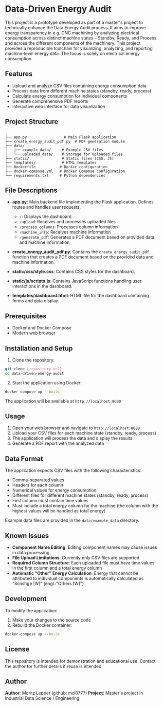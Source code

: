 # Data-Driven Energy Audit

This project is a prototype developed as part of a master's project to technically enhance the Data Energy Audit process. It aims to improve energy transparency in e.g. CNC machining by analyzing electrical consumption across distinct machine states – Standby, Ready, and Process and across the different components of the machinery. This project provides a reproducible toolchain for visualizing, analyzing, and reporting machine-level energy data. The focus is solely on electrical energy consumption.

## Features

- Upload and analyze CSV files containing energy consumption data
- Process data from different machine states (standby, ready, process)
- Calculate energy consumption for individual components
- Generate comprehensive PDF reports
- Interactive web interface for data visualization

## Project Structure

```
.
├── app.py                 # Main Flask application
├── create_energy_audit_pdf.py  # PDF generation module
├── data/
│   ├── example_data/     # Example CSV files
│   └── uploaded_data/    # Storage for uploaded files
├── static/               # Static files (CSS, JS)
├── templates/            # HTML templates
├── Dockerfile           # Docker configuration
├── docker-compose.yml   # Docker Compose configuration
└── requirements.txt     # Python dependencies
```

## File Descriptions

- **app.py**: Main backend file implementing the Flask application. Defines routes and handles user requests.
  - `/`: Displays the dashboard
  - `/upload`: Receives and processes uploaded files
  - `/process_columns`: Processes column information
  - `/machine_info`: Receives machine information
  - `/generate_pdf`: Generates a PDF document based on provided data and machine information

- **create_energy_audit_pdf.py**: Contains the `create_energy_audit_pdf` function that creates a PDF document based on the provided data and machine information.

- **static/css/style.css**: Contains CSS styles for the dashboard.

- **static/js/scripts.js**: Contains JavaScript functions handling user interactions in the dashboard.

- **templates/dashboard.html**: HTML file for the dashboard containing forms and data display.

## Prerequisites

- Docker and Docker Compose
- Modern web browser

## Installation and Setup

1. Clone the repository:
```bash
git clone [repository-url]
cd data-driven-energy-audit
```

2. Start the application using Docker:
```bash
docker-compose up --build
```

The application will be available at `http://localhost:8080`

## Usage

1. Open your web browser and navigate to `http://localhost:8080`
2. Upload your CSV files for each machine state (standby, ready, process)
3. The application will process the data and display the results
4. Generate a PDF report with the analyzed data

## Data Format

The application expects CSV files with the following characteristics:
- Comma-separated values
- Headers for each column
- Numerical values for energy consumption
- Different files for different machine states (standby, ready, process)
- First column must contain time values
- Must include a total energy column for the machine (the column with the highest values will be handled as total energy)

Example data files are provided in the `data/example_data` directory.

## Known Issues

- **Component Name Editing**: Editing component names may cause issues in data processing
- **File Upload Limitations**: Currently only CSV files are supported
- **Required Column Structure**: Each uploaded file must have time values in the first column and a total energy column
- **Automatic "Other" Energy Calculation**: Energy that cannot be attributed to individual components is automatically calculated as "Sonstige [W]" (engl.:"Others [W]")

## Development

To modify the application:

1. Make your changes to the source code
2. Rebuild the Docker container:
```bash
docker-compose up --build
```

## License

This repository is intended for demonstration and educational use.
Contact the author for further details if reuse is intended.

## Author

**Author:** Moritz Lepper (github: mcl0777)
**Project:** Master's project in Industrial Data Science / Engineering